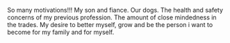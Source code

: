 So many motivations!!!
My son and fiance.
Our dogs.
The health and safety concerns of my previous profession.
The amount of close mindedness in the trades.
My desire to better myself, grow and be the person i want to become for my family and for myself.
